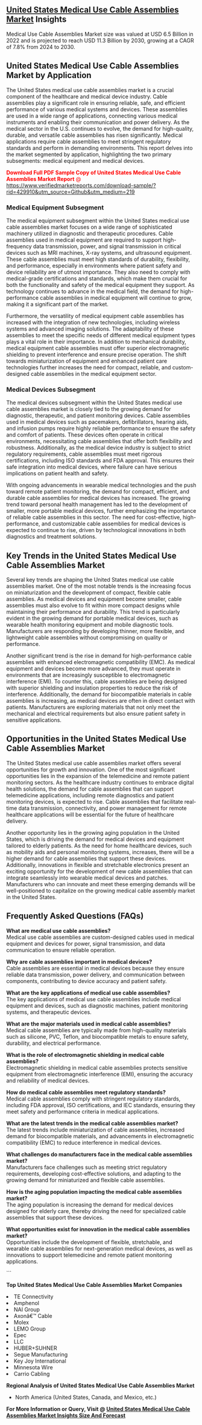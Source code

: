 <h2><a href="https://www.verifiedmarketreports.com/download-sample/?rid=429910&amp;utm_source=Github&amp;utm_medium=219" target="_blank">United States Medical Use Cable Assemblies Market</a> Insights</h2><p>Medical Use Cable Assemblies Market size was valued at USD 6.5 Billion in 2022 and is projected to reach USD 11.3 Billion by 2030, growing at a CAGR of 7.8% from 2024 to 2030.</p><p> <h2>United States Medical Use Cable Assemblies Market by Application</h2> <p>The United States medical use cable assemblies market is a crucial component of the healthcare and medical device industry. Cable assemblies play a significant role in ensuring reliable, safe, and efficient performance of various medical systems and devices. These assemblies are used in a wide range of applications, connecting various medical instruments and enabling their communication and power delivery. As the medical sector in the U.S. continues to evolve, the demand for high-quality, durable, and versatile cable assemblies has risen significantly. Medical applications require cable assemblies to meet stringent regulatory standards and perform in demanding environments. This report delves into the market segmented by application, highlighting the two primary subsegments: medical equipment and medical devices. <p><span class=""><span style="color: #ff0000;"><strong>Download Full PDF Sample Copy of United States Medical Use Cable Assemblies Market Report</strong> @ </span><a href="https://www.verifiedmarketreports.com/download-sample/?rid=429910&amp;utm_source=Github&amp;utm_medium=219" target="_blank">https://www.verifiedmarketreports.com/download-sample/?rid=429910&amp;utm_source=Github&amp;utm_medium=219</a></span></p></p> <h3>Medical Equipment Subsegment</h3> <p>The medical equipment subsegment within the United States medical use cable assemblies market focuses on a wide range of sophisticated machinery utilized in diagnostic and therapeutic procedures. Cable assemblies used in medical equipment are required to support high-frequency data transmission, power, and signal transmission in critical devices such as MRI machines, X-ray systems, and ultrasound equipment. These cable assemblies must meet high standards of durability, flexibility, and performance, especially in environments where patient safety and device reliability are of utmost importance. They also need to comply with medical-grade certifications and standards, which make them crucial for both the functionality and safety of the medical equipment they support. As technology continues to advance in the medical field, the demand for high-performance cable assemblies in medical equipment will continue to grow, making it a significant part of the market. <p>Furthermore, the versatility of medical equipment cable assemblies has increased with the integration of new technologies, including wireless systems and advanced imaging solutions. The adaptability of these assemblies to meet the specific needs of different medical equipment types plays a vital role in their importance. In addition to mechanical durability, medical equipment cable assemblies must offer superior electromagnetic shielding to prevent interference and ensure precise operation. The shift towards miniaturization of equipment and enhanced patient care technologies further increases the need for compact, reliable, and custom-designed cable assemblies in the medical equipment sector.</p> <h3>Medical Devices Subsegment</h3> <p>The medical devices subsegment within the United States medical use cable assemblies market is closely tied to the growing demand for diagnostic, therapeutic, and patient monitoring devices. Cable assemblies used in medical devices such as pacemakers, defibrillators, hearing aids, and infusion pumps require highly reliable performance to ensure the safety and comfort of patients. These devices often operate in critical environments, necessitating cable assemblies that offer both flexibility and robustness. Additionally, as the medical device industry is subject to strict regulatory requirements, cable assemblies must meet rigorous certifications, including ISO standards and FDA approval. This ensures their safe integration into medical devices, where failure can have serious implications on patient health and safety. <p>With ongoing advancements in wearable medical technologies and the push toward remote patient monitoring, the demand for compact, efficient, and durable cable assemblies for medical devices has increased. The growing trend toward personal health management has led to the development of smaller, more portable medical devices, further emphasizing the importance of reliable cable assemblies in this sector. The need for cost-effective, high-performance, and customizable cable assemblies for medical devices is expected to continue to rise, driven by technological innovations in both diagnostics and treatment solutions.</p> <h2>Key Trends in the United States Medical Use Cable Assemblies Market</h2> <p>Several key trends are shaping the United States medical use cable assemblies market. One of the most notable trends is the increasing focus on miniaturization and the development of compact, flexible cable assemblies. As medical devices and equipment become smaller, cable assemblies must also evolve to fit within more compact designs while maintaining their performance and durability. This trend is particularly evident in the growing demand for portable medical devices, such as wearable health monitoring equipment and mobile diagnostic tools. Manufacturers are responding by developing thinner, more flexible, and lightweight cable assemblies without compromising on quality or performance. <p>Another significant trend is the rise in demand for high-performance cable assemblies with enhanced electromagnetic compatibility (EMC). As medical equipment and devices become more advanced, they must operate in environments that are increasingly susceptible to electromagnetic interference (EMI). To counter this, cable assemblies are being designed with superior shielding and insulation properties to reduce the risk of interference. Additionally, the demand for biocompatible materials in cable assemblies is increasing, as medical devices are often in direct contact with patients. Manufacturers are exploring materials that not only meet the mechanical and electrical requirements but also ensure patient safety in sensitive applications.</p> <h2>Opportunities in the United States Medical Use Cable Assemblies Market</h2> <p>The United States medical use cable assemblies market offers several opportunities for growth and innovation. One of the most significant opportunities lies in the expansion of the telemedicine and remote patient monitoring sectors. As the healthcare industry continues to embrace digital health solutions, the demand for cable assemblies that can support telemedicine applications, including remote diagnostics and patient monitoring devices, is expected to rise. Cable assemblies that facilitate real-time data transmission, connectivity, and power management for remote healthcare applications will be essential for the future of healthcare delivery.</p> <p>Another opportunity lies in the growing aging population in the United States, which is driving the demand for medical devices and equipment tailored to elderly patients. As the need for home healthcare devices, such as mobility aids and personal monitoring systems, increases, there will be a higher demand for cable assemblies that support these devices. Additionally, innovations in flexible and stretchable electronics present an exciting opportunity for the development of new cable assemblies that can integrate seamlessly into wearable medical devices and patches. Manufacturers who can innovate and meet these emerging demands will be well-positioned to capitalize on the growing medical cable assembly market in the United States.</p> <h2>Frequently Asked Questions (FAQs)</h2> <p><strong>What are medical use cable assemblies?</strong><br> Medical use cable assemblies are custom-designed cables used in medical equipment and devices for power, signal transmission, and data communication to ensure reliable operation.</p> <p><strong>Why are cable assemblies important in medical devices?</strong><br> Cable assemblies are essential in medical devices because they ensure reliable data transmission, power delivery, and communication between components, contributing to device accuracy and patient safety.</p> <p><strong>What are the key applications of medical use cable assemblies?</strong><br> The key applications of medical use cable assemblies include medical equipment and devices, such as diagnostic machines, patient monitoring systems, and therapeutic devices.</p> <p><strong>What are the major materials used in medical cable assemblies?</strong><br> Medical cable assemblies are typically made from high-quality materials such as silicone, PVC, Teflon, and biocompatible metals to ensure safety, durability, and electrical performance.</p> <p><strong>What is the role of electromagnetic shielding in medical cable assemblies?</strong><br> Electromagnetic shielding in medical cable assemblies protects sensitive equipment from electromagnetic interference (EMI), ensuring the accuracy and reliability of medical devices.</p> <p><strong>How do medical cable assemblies meet regulatory standards?</strong><br> Medical cable assemblies comply with stringent regulatory standards, including FDA approval, ISO certifications, and IEC standards, ensuring they meet safety and performance criteria in medical applications.</p> <p><strong>What are the latest trends in the medical cable assemblies market?</strong><br> The latest trends include miniaturization of cable assemblies, increased demand for biocompatible materials, and advancements in electromagnetic compatibility (EMC) to reduce interference in medical devices.</p> <p><strong>What challenges do manufacturers face in the medical cable assemblies market?</strong><br> Manufacturers face challenges such as meeting strict regulatory requirements, developing cost-effective solutions, and adapting to the growing demand for miniaturized and flexible cable assemblies.</p> <p><strong>How is the aging population impacting the medical cable assemblies market?</strong><br> The aging population is increasing the demand for medical devices designed for elderly care, thereby driving the need for specialized cable assemblies that support these devices.</p> <p><strong>What opportunities exist for innovation in the medical cable assemblies market?</strong><br> Opportunities include the development of flexible, stretchable, and wearable cable assemblies for next-generation medical devices, as well as innovations to support telemedicine and remote patient monitoring applications.</p> ```</p><p><strong>Top United States Medical Use Cable Assemblies Market Companies</strong></p><div data-test-id=""><p><li>TE Connectivity</li><li> Amphenol</li><li> NAI Group</li><li> Axonâ€™ Cable</li><li> Molex</li><li> LEMO Group</li><li> Epec</li><li> LLC</li><li> HUBER+SUHNER</li><li> Segue Manufacturing</li><li> Key Joy International</li><li> Minnesota Wire</li><li> Carrio Cabling</li></p><div><strong>Regional Analysis of&nbsp;United States Medical Use Cable Assemblies Market</strong></div><ul><li dir="ltr"><p dir="ltr">North America&nbsp;(United States, Canada, and Mexico, etc.)</p></li></ul><p><strong>For More Information or Query, Visit @&nbsp;</strong><strong><a href="https://www.verifiedmarketreports.com/product/medical-use-cable-assemblies-market/?utm_source=Github&amp;utm_medium=219" target="_blank">United States Medical Use Cable Assemblies Market Insights Size And Forecast</a></strong></p></div>
